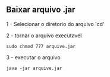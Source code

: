 ## Baixar arquivo .jar

1 - Selecionar o diretorio do arquivo 'cd'

2 - tornar o arquivo executavel
~~~
sudo chmod 777 arquive.jar
~~~

3 - executar o arquivo
~~~
java -jar arquive.jar
~~~
